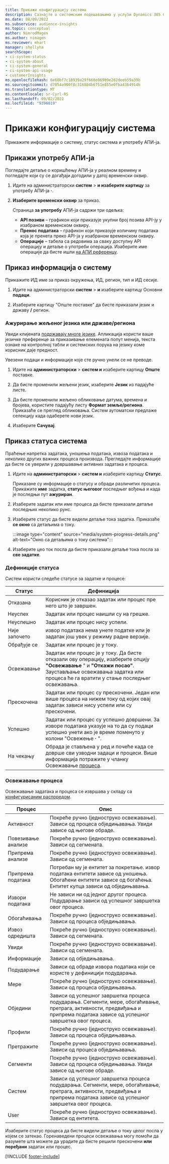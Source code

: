 ```yaml
---
title: Прикажи конфигурацију система
description: Сазнајте о системским подешавањима у услузи Dynamics 365 Customer Insights.
ms.date: 08/09/2022
ms.subservice: audience-insights
ms.topic: conceptual
author: NimrodMagen
ms.author: nimagen
ms.reviewer: mhart
manager: shellyha
searchScope:
- ci-system-status
- ci-system-about
- ci-system-general
- ci-system-api-usage
- customerInsights
ms.openlocfilehash: 6e60bf7c18939a29f660e06989e262deeb59a39b
ms.sourcegitcommit: d7054a900f8c316804b6751e855e0fba4364914b
ms.translationtype: MT
ms.contentlocale: sr-Cyrl-RS
ms.lasthandoff: 09/02/2022
ms.locfileid: "9396019"
---
```

# <a name="view-system-configuration"></a>Прикажи конфигурацију система

Прикажите информације о систему, статус система и употребу АПИ-ја.

## <a name="view-api-usage"></a>Прикажи употребу АПИ-ја

Погледајте детаље о коришћењу АПИ-ја у реалном времену и погледајте који су се догађаји догодили у датој временски оквир.

1. Идите на администраторски **систем** > **и изаберите картицу** за употребу АПИ-ја **·**.

1. **Изаберите временски оквир** за приказ.

   Страница **за употребу** АПИ-ја садржи три одељка:

   - **API позиви** – графикон који приказује укупни број позива API-ју у изабраном временском оквиру.
   - **Пренос података** – графикон који приказује количину података која је пренета преко API-ја у изабраном временском оквиру.
   - **Операције** – табела са редовима за сваку доступну API операцију и детаље о употреби операција. Изаберите име операције да бисте ишли [на АПИ референцу](https://developer.ci.ai.dynamics.com/api-details#api=CustomerInsights&operation=Get-all-instances).

## <a name="view-system-information"></a>Приказ информација о систему

Прикажите ИД име за приказ окружења, ИД, регион, тип и ИД сесије.

1. Идите на администраторски **систем** > **и** изаберите картицу Основни **подаци**.

1. Изаберите картицу "Опште поставке" да бисте приказали језик и државу **/** регион.

### <a name="update-preferred-language-or-countryregion"></a>Ажурирање жељеног језика или државе/региона

Увиди клијената [подржавају многе језике](/dynamics365/get-started/availability). Апликација користи ваше језичке преференце за приказивање елемената попут менија, текста ознаке на контролној табли и системских порука на језику коме корисник даје предност.

Увезени подаци и информације које сте ручно унели се не преводе.

1. Идите на **администраторски** > **систем и** изаберите картицу **Опште** поставке.

1. Да бисте променили жељени језик, изаберите **Језик** из падајуће листе.

1. Да бисте променили жељено обликовање датума, времена и бројева, користите падајућу листу **Формат земље/региона**. Приказаће се преглед обликовања. Систем аутоматски предлаже селекцију када одаберете нови језик.

1. Изаберите **Сачувај**.

## <a name="view-system-status"></a>Приказ статуса система

Праћење напретка задатака, уношења података, извоза података и неколико других важних процеса производа. Прегледајте информације да бисте се уверили у довршавање активних задатака и процеса.

1. Идите на **администраторски** > **систем и** изаберите картицу **Статус**.

   Приказане су информације о статусу и обради различитих процеса. Прикажите **име** задатка, **статус његовог** последњег вођења и када је последњи пут **ажуриран**.

1. Изаберите задатак или име процеса да бисте приказали детаље последњих неколико рунс.

1. Изаберите статус да бисте видели детаље тока задатка. Приказаће **се окно** са детаљима о току.

   :::image type="content" source="media/system-progress-details.png" alt-text="Окно са детаљима о току система":::

1. Изаберите цео ток посла да бисте приказали детаље тока посла за **све задатке**.

### <a name="status-definitions"></a>Дефиниције статуса

Систем користи следеће статусе за задатке и процесе:

|Статус  |Дефиниција  |
|---------|---------|
|Отказана |Корисник је отказао задатак или процес пре него што је завршен.   |
|Неуспех   |Задатак или процес наишли су на грешке.         |
|Неуспешно  |Задатак или процес нису успели.  |
|Није започето   |извор података нема унете податке или је задатак још увек у режиму радне верзије.         |
|Обрађује се  |Задатак или процес је у току.  |
|Освежавање    |Задатак или процес је у току. Да бисте отказали ову операцију, изаберите опцију **"Освежавање** " и **"Откажи посао"**. Заустављање освежавања задатка или процеса ће га вратити у стање последњег освежавања.       |
|Прескочена  |Задатак или процес су прескочени. Један или више процеса на нижем току од којих овај задатак зависи нису успели или су прескочени.|
|Успешно  |Задатак или процес су успешно довршени. За изворе података указује на то да су подаци успешно унети ако је време поменуто у колони "Освежење **·** ".|
|На чекању | Обрада је стављена у ред и почеће када се доврше сви узводни задаци и процеси. Више информација потражите у чланку Освежавање [процеса](#refresh-processes).|

### <a name="refresh-processes"></a>Освежавање процеса

Освежавање задатака и процеса се извршава у складу са [конфигурисаним распоредом](schedule-refresh.md).

|Процес  |Опис  |
|---------|---------|
|Активност  |Покреће ручно (једноструко освежавање). Зависи од процеса обједињавања. Увиди зависе од његове обраде.|
|Повезивање анализе |Покреће ручно (једноструко освежавање). Зависи од сегмената.  |
|Припрема анализе |Покреће ручно (једноструко освежавање). Зависи од сегмената.  |
|Припрема података   |Потребан му је ентитет за покретање. извор података ентитети зависе од уношења. Обогаћени ентитети зависе од богаћења. Ентитет купца зависи од обједињавања.  |
|Извори података   |Не зависи ни од једног другог процеса. Подударање зависи од успешног завршетка овог процеса.  |
|Обогаћивања   |Покреће ручно (једноструко освежавање). Зависи од процеса обједињавања. |
|Извоз одредишта |Покреће ручно (једноструко освежавање). Зависи од сегмената.  |
|Увиди |Покреће ручно (једноструко освежавање). Зависи од сегмената.  |
|Информације   |Зависи од обједињавања.   |
|Подударање |Зависи од обраде извора података који се користе у дефиницији подударања.      |
|Мере  |Покреће ручно (једноструко освежавање). Зависи од процеса обједињавања.  |
|Обједини   |Зависи од успешног завршетка процеса подударања. Сегменти, мере, обогаћивање, претрага, активности, предвиђања и припрема података зависе од успешног завршетка овог процеса.   |
|Профили   |Покреће ручно (једноструко освежавање). Зависи од процеса обједињавања. |
|Претражите   |Покреће ручно (једноструко освежавање). Зависи од процеса обједињавања. |
|Сегменти  |Покреће ручно (једноструко освежавање). Зависи од процеса обједињавања. Увиди зависе од његове обраде.|
|Систем   |Зависи од успешног завршетка процеса подударања. Сегменти, мере, обогаћивање, претрага, активности, предвиђања и припрема података зависе од успешног завршетка овог процеса.   |
|User  |Покреће ручно (једноструко освежавање). Зависи од ентитета.  |

Изаберите статус процеса да бисте видели детаље о току целог посла у којем се затекао. Горенаведени процеси освежавања могу помоћи да разумете шта можете да урадите да бисте решили прескочени **или** **поређани** задатак или процес.


[!INCLUDE [footer-include](includes/footer-banner.md)]
